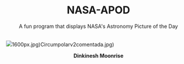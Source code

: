 <div align="center">
  <h1>
    NASA-APOD
  </h1>
</div>
  
<div align="center">
  A fun program that displays NASA's Astronomy Picture of the Day
</div>

<br>

![](https://apod.nasa.gov/apod/image/2311/dinkinesh-firstlook-llorri.png)1600px.jpg)Circumpolarv2comentada.jpg)

<p align = "center">
  <b>Dinkinesh Moonrise</b>
</p>

